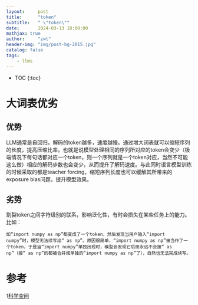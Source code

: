 ```yaml
---
layout:     post
title:      "token"
subtitle:   " \"token\""
date:       2024-03-13 18:00:00
mathjax: true
author:     "zwt"
header-img: "img/post-bg-2015.jpg"
catalog: false
tags:
    - llms
---
```

* TOC
{:toc}

# 大词表优劣

## 优势
LLM通常是自回归，解码的token越多，速度越慢。通过增大词表就可以缩短序列的长度，提高压缩比率。也就是说模型处理相同的序列所对应的token会变少（极端情况下每句话都对应一个token，则一个序列就是一个token对应，当然不可能这么做）相应的解码步数也会变少，从而提升了解码速度。与此同时语言模型训练的时候采取的都是teacher forcing，缩短序列长度也可以缓解其所带来的exposure bias问题，提升模型效果。

## 劣势
割裂token之间字符级别的联系，影响泛化性，有时会损失在某些任务上的能力。
比如：
```
如“import numpy as np”都变成了一个token，然后发现当用户输入“import numpy”时，模型无法续写出“ as np”。原因很简单，“import numpy as np”被当作了一个token，于是当“import numpy”单独出现时，模型会发现它后面永远不会接“ as np”（接“ as np”的都被合并成单独的“import numpy as np”了），自然也无法完成续写。
```


# 参考
1[科学空间](https://spaces.ac.cn/archives/9762)














